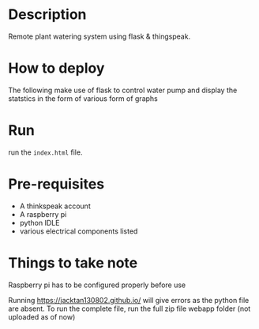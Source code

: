 # Description
Remote plant watering system using flask & thingspeak.

# How to deploy
 The following make use of flask to control water pump and display the statstics in the form of various form of graphs
 
 
 # Run 
 run the `index.html` file. 
 
 
 # Pre-requisites 
- A thinkspeak account 
- A raspberry pi 
- python IDLE 
- various electrical components listed
 
 # Things to take note
  Raspberry pi has to be configured properly before use 
  
  
Running https://jacktan130802.github.io/ will give errors as the python file are absent. To run the complete file, run the full zip file webapp folder (not uploaded as of now)
